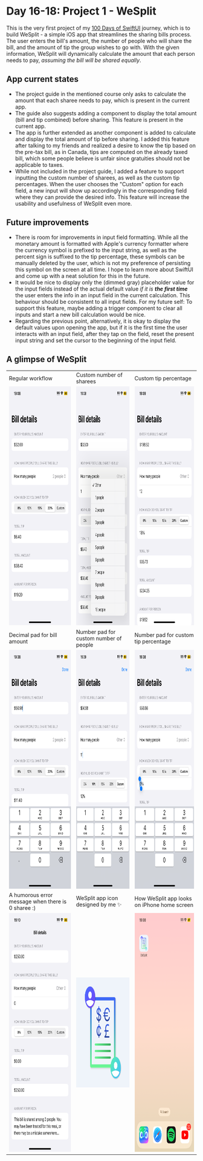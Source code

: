 # Day 16-18: Project 1 - WeSplit

This is the very first project of my [100 Days of SwiftUI](https://www.hackingwithswift.com/100/swiftui) journey, which is to build WeSplit - a simple iOS app that streamlines the sharing bills process. The user enters the bill's amount, the number of people who will share the bill, and the amount of tip the group wishes to go with. With the given information, WeSplit will dynamically calculate the amount that each person needs to pay, _assuming the bill will be shared equally_.

## App current states
- The project guide in the mentioned course only asks to calculate the amount that each sharee needs to pay, which is present in the current app.
- The guide also suggests adding a component to display the total amount (bill and tip combined) before sharing. This feature is present in the current app.
- The app is further extended as another component is added to calculate and display the total amount of tip before sharing. I added this feature after talking to my friends and realized a desire to know the tip based on the pre-tax bill, as in Canada, tips are computed on the already taxed bill, which some people believe is unfair since gratuities should not be applicable to taxes.
- While not included in the project guide, I added a feature to support inputting the custom number of sharees, as well as the custom tip percentages. When the user chooses the "Custom" option for each field, a new input will show up accordingly in the corresponding field where they can provide the desired info. This feature will increase the usability and usefulness of WeSplit even more.

## Future improvements
- There is room for improvements in input field formatting. While all the monetary amount is formatted with Apple's currency formatter where the currency symbol is prefixed to the input string, as well as the percent sign is suffixed to the tip percentage, these symbols can be manually deleted by the user, which is not my preference of persisting this symbol on the screen at all time. I hope to learn more about SwiftUI and come up with a neat solution for this in the future.
- It would be nice to display only the (dimmed gray) placeholder value for the input fields instead of the actual default value _if it is **the first time**_ the user enters the info in an input field in the current calculation. This behaviour should be consistent to all input fields. For my future self: To support this feature, maybe adding a trigger component to clear all inputs and start a new bill calculation would be nice.
- Regarding the previous point, alternatively, it is okay to display the default values upon opening the app, but if it is the first time the user interacts with an input field, after they tap on the field, reset the present input string and set the cursor to the beginning of the input field.  

## A glimpse of WeSplit
<table>
  <tr>
    <td>Regular workflow</td>
    <td>Custom number of sharees</td>
    <td>Custom tip percentage</td>
  </tr>
  <tr>
    <td><img src="screenshots/wesplit-screen-1.PNG" width=290 height=630></td>
    <td><img src="screenshots/wesplit-screen-2.PNG" width=290 height=630></td>
    <td><img src="screenshots/wesplit-screen-3.PNG" width=290 height=630></td>
  </tr>
  <tr>
    <td>Decimal pad for bill amount</td>
    <td>Number pad for custom number of people</td>
    <td>Number pad for custom tip percentage</td>
  </tr>
  <tr>
    <td><img src="screenshots/wesplit-screen-5.PNG" width=290 height=630></td>
    <td><img src="screenshots/wesplit-screen-7.PNG" width=290 height=630></td>
    <td><img src="screenshots/wesplit-screen-6.PNG" width=290 height=630></td>
  </tr>
  <tr>
    <td>A humorous error message when there is 0 sharee :)</td>
    <td>WeSplit app icon designed by me ✨</td>
    <td>How WeSplit app looks on iPhone home screen</td>
  </tr>
  <tr>
    <td><img src="screenshots/wesplit-screen-4.PNG" width=290 height=630></td>
    <td><img src="screenshots/WeSplit.png" width=290 height=290></td>
    <td><img src="screenshots/wesplit-screen-8.PNG" width=290 height=630></td>
  </tr>
 </table>
